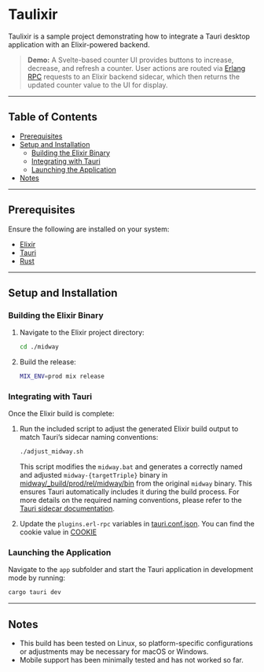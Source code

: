 # Taulixir

Taulixir is a sample project demonstrating how to integrate a Tauri desktop application with an Elixir-powered backend.

> **Demo:** A Svelte-based counter UI provides buttons to increase, decrease, and refresh a counter. User actions are routed via [Erlang RPC](https://crates.io/crates/erl_rpc) requests to an Elixir backend sidecar, which then returns the updated counter value to the UI for display.

---

## Table of Contents

- [Prerequisites](#prerequisites)
- [Setup and Installation](#setup-and-installation)
  - [Building the Elixir Binary](#building-the-elixir-binary)
  - [Integrating with Tauri](#integrating-with-tauri)
  - [Launching the Application](#launching-the-application)
- [Notes](#notes)

---

## Prerequisites

Ensure the following are installed on your system:

- [Elixir](https://elixir-lang.org/install.html)
- [Tauri](https://v2.tauri.app/start/prerequisites/)
- [Rust](https://www.rust-lang.org/tools/install)

---

## Setup and Installation

### Building the Elixir Binary

1. Navigate to the Elixir project directory:

   ```bash
   cd ./midway
   ```

2. Build the release:

   ```bash
   MIX_ENV=prod mix release
   ```

### Integrating with Tauri

Once the Elixir build is complete:

1. Run the included script to adjust the generated Elixir build output to match Tauri’s sidecar naming conventions:

    ```bash
    ./adjust_midway.sh
    ```

   This script modifies the `midway.bat` and generates a correctly named and adjusted `midway-{targetTriple}` binary in [midway/_build/prod/rel/midway/bin](midway/_build/prod/rel/midway/bin) from the original `midway` binary. 
   This ensures Tauri automatically includes it during the build process.
   For more details on the required naming conventions, please refer to the [Tauri sidecar documentation](https://v2.tauri.app/develop/sidecar/).

2. Update the `plugins.erl-rpc` variables in [tauri.conf.json](app/src-tauri/tauri.conf.json). You can find the cookie value in [COOKIE](midway/_build/prod/rel/midway/releases/COOKIE)

### Launching the Application

Navigate to the `app` subfolder and start the Tauri application in development mode by running:

```bash
cargo tauri dev
```

---

## Notes

- This build has been tested on Linux, so platform-specific configurations or adjustments may be necessary for macOS or Windows.
- Mobile support has been minimally tested and has not worked so far.